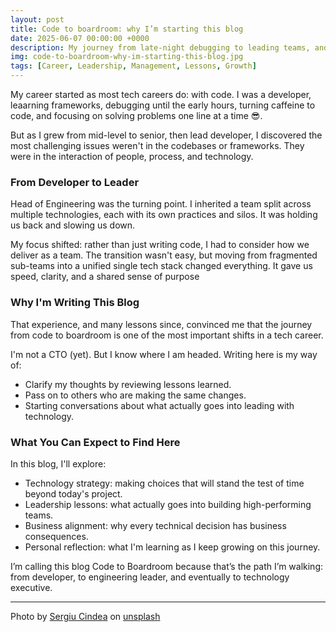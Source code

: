 ```yaml
---
layout: post
title: Code to boardroom: why I’m starting this blog
date: 2025-06-07 00:00:00 +0000
description: My journey from late-night debugging to leading teams, and the lessons I’m learning on the path from code to boardroom.
img: code-to-boardroom-why-im-starting-this-blog.jpg
tags: [Career, Leadership, Management, Lessons, Growth]
---
```


My career started as most tech careers do: with code. I was a developer, leaarning frameworks, debugging until the early hours, turning caffeine to code, and focusing on solving problems one line at a time :sunglasses:.

But as I grew from mid-level to senior, then lead developer, I discovered the most challenging issues weren't in the codebases or frameworks. They were in the interaction of people, process, and technology.

### From Developer to Leader
Head of Engineering was the turning point. I inherited a team split across multiple technologies, each with its own practices and silos. It was holding us back and slowing us down.

My focus shifted: rather than just writing code, I had to consider how we deliver as a team. The transition wasn't easy, but moving from fragmented sub-teams into a unified single tech stack changed everything. It gave us speed, clarity, and a shared sense of purpose

### Why I'm Writing This Blog
That experience, and many lessons since, convinced me that the journey from code to boardroom is one of the most important shifts in a tech career. 

I'm not a CTO (yet). But I know where I am headed. Writing here is my way of:
* Clarify my thoughts by reviewing lessons learned.
* Pass on to others who are making the same changes.
* Starting conversations about what actually goes into leading with technology.

### What You Can Expect to Find Here
In this blog, I'll explore:
* Technology strategy: making choices that will stand the test of time beyond today's project.
* Leadership lessons: what actually goes into building high-performing teams.
* Business alignment: why every technical decision has business consequences.
* Personal reflection: what I'm learning as I keep growing on this journey.

I’m calling this blog Code to Boardroom because that’s the path I’m walking: from developer, to engineering leader, and eventually to technology executive.

---

Photo by [Sergiu Cindea](https://unsplash.com/@sergiucindea) on [unsplash](https://unsplash.com/photos/white-concrete-staircase-with-black-metal-railings-RPGtL6MDdfI)
